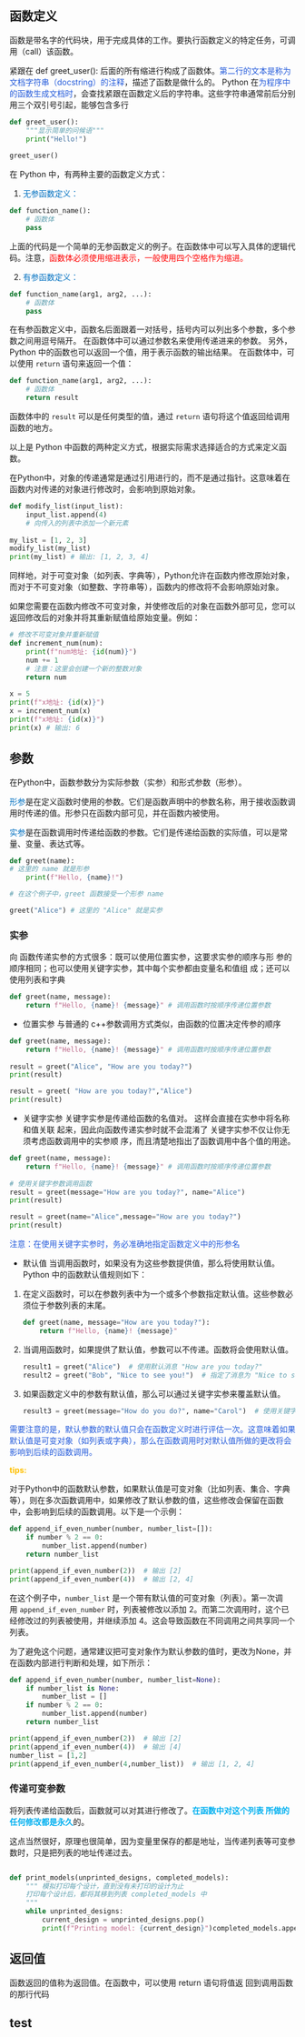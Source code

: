 ## 函数定义


函数是带名字的代码块，⽤于完成具体的⼯作。要执⾏函数定义的特定任务，可调⽤（call）该函数。

紧跟在 def greet_user(): 后⾯的所有缩进⾏构成了函数体。<font color="#245bdb">第⼆⾏的⽂本是称为⽂档字符串（docstring）的注释</font>，描述了函数是做什么的。
Python 在<font color="#245bdb">为程序中的函数⽣成⽂档时</font>，会查找紧跟在函数定义后的字符串。这些字符串通常前后分别⽤三个双引号引起，能够包含多⾏



```python
def greet_user():
    """显⽰简单的问候语"""
    print("Hello!")
	
greet_user()
```



在 Python 中，有两种主要的函数定义方式：

1. <font color="#0070c0">无参函数定义：</font>

```python
def function_name():
    # 函数体
    pass
```

上面的代码是一个简单的无参函数定义的例子。在函数体中可以写入具体的逻辑代码。注意，<font color="#ff0000">函数体必须使用缩进表示，一般使用四个空格作为缩进。</font>

2. <font color="#0070c0">有参函数定义：</font>

```python
def function_name(arg1, arg2, ...):
    # 函数体
    pass
```

在有参函数定义中，函数名后面跟着一对括号，括号内可以列出多个参数，多个参数之间用逗号隔开。
在函数体中可以通过参数名来使用传递进来的参数。
另外，Python 中的函数也可以返回一个值，用于表示函数的输出结果。
在函数体中，可以使用 `return` 语句来返回一个值：

```python
def function_name(arg1, arg2, ...):
    # 函数体
    return result
```

函数体中的 `result` 可以是任何类型的值，通过 `return` 语句将这个值返回给调用函数的地方。

以上是 Python 中函数的两种定义方式，根据实际需求选择适合的方式来定义函数。



在Python中，对象的传递通常是通过引用进行的，而不是通过指针。这意味着在函数内对传递的对象进行修改时，会影响到原始对象。

```python
def modify_list(input_list): 
    input_list.append(4) 
    # 向传入的列表中添加一个新元素 
    
my_list = [1, 2, 3] 
modify_list(my_list) 
print(my_list) # 输出: [1, 2, 3, 4]
```


同样地，对于可变对象（如列表、字典等），Python允许在函数内修改原始对象，而对于不可变对象（如整数、字符串等），函数内的修改将不会影响原始对象。

如果您需要在函数内修改不可变对象，并使修改后的对象在函数外部可见，您可以返回修改后的对象并将其重新赋值给原始变量。例如：

```python
# 修改不可变对象并重新赋值 
def increment_num(num): 
	print(f"num地址: {id(num)}")
	num += 1 
	# 注意：这里会创建一个新的整数对象 
	return num 
	
x = 5 
print(f"x地址: {id(x)}")
x = increment_num(x) 
print(f"x地址: {id(x)}")
print(x) # 输出: 6
```
## 参数
在Python中，函数参数分为实际参数（实参）和形式参数（形参）。

<font color="#0070c0">形参</font>是在定义函数时使用的参数。它们是函数声明中的参数名称，用于接收函数调用时传递的值。形参只在函数内部可见，并在函数内被使用。

<font color="#0070c0">实参</font>是在函数调用时传递给函数的参数。它们是传递给函数的实际值，可以是常量、变量、表达式等。

```python
def greet(name): 
# 这里的 name 就是形参 
	print(f"Hello, {name}!") 

# 在这个例子中，greet 函数接受一个形参 name

greet("Alice") # 这里的 "Alice" 就是实参
```

### 实参

向 函数传递实参的⽅式很多：既可以使⽤位置实参，这要求实参的顺序与形 参的顺序相同；也可以使⽤关键字实参，其中每个实参都由变量名和值组 成；还可以使⽤列表和字典


```python
def greet(name, message): 
	return f"Hello, {name}! {message}" # 调用函数时按顺序传递位置参数 
```

- 位置实参
与普通的 c++参数调用方式类似，由函数的位置决定传参的顺序
```python
def greet(name, message): 
	return f"Hello, {name}! {message}" # 调用函数时按顺序传递位置参数 
	
result = greet("Alice", "How are you today?") 
print(result)

result = greet( "How are you today?","Alice") 
print(result)
```

- 关键字实参
关键字实参是传递给函数的名值对。
这样会直接在实参中将名称和值关联 起来，因此向函数传递实参时就不会混淆了
关键字实参不仅让你⽆须考虑函数调⽤中的实参顺 序，⽽且清楚地指出了函数调⽤中各个值的⽤途。

```python
def greet(name, message): 
	return f"Hello, {name}! {message}" # 调用函数时按顺序传递位置参数 
	
# 使用关键字参数调用函数 
result = greet(message="How are you today?", name="Alice")
print(result)

result = greet(name="Alice",message="How are you today?")
print(result)
```
<font color="#245bdb">注意：在使⽤关键字实参时，务必准确地指定函数定义中的形参名</font>

- 默认值
当调用函数时，如果没有为这些参数提供值，那么将使用默认值。Python 中的函数默认值规则如下：

1. 在定义函数时，可以在参数列表中为一个或多个参数指定默认值。这些参数必须位于参数列表的末尾。
    
    ```python
    def greet(name, message="How are you today?"):
        return f"Hello, {name}! {message}"
    ```
    
2. 当调用函数时，如果提供了默认值，参数可以不传递。函数将会使用默认值。
    
    ```python
    result1 = greet("Alice")  # 使用默认消息 "How are you today?"
    result2 = greet("Bob", "Nice to see you!")  # 指定了消息为 "Nice to see you!"
    ```
    
3. 如果函数定义中的参数有默认值，那么可以通过关键字实参来覆盖默认值。
    
    ```python
    result3 = greet(message="How do you do?", name="Carol")  # 使用关键字实参覆盖默认值
    ```
    

<font color="#245bdb">需要注意的是，默认参数的默认值只会在函数定义时进行评估一次。这意味着如果默认值是可变对象（如列表或字典），那么在函数调用时对默认值所做的更改将会影响到后续的函数调用。</font>


<font color="#ffc000">**tips:**</font>

对于Python中的函数默认参数，如果默认值是可变对象（比如列表、集合、字典等），则在多次函数调用中，如果修改了默认参数的值，这些修改会保留在函数中，会影响到后续的函数调用。以下是一个示例：

```python
def append_if_even_number(number, number_list=[]):
    if number % 2 == 0:
        number_list.append(number)
    return number_list

print(append_if_even_number(2))  # 输出 [2]
print(append_if_even_number(4))  # 输出 [2, 4]
```

在这个例子中，`number_list` 是一个带有默认值的可变对象（列表）。第一次调用 `append_if_even_number` 时，列表被修改以添加 2。而第二次调用时，这个已经修改过的列表被使用，并继续添加 4。这会导致函数在不同调用之间共享同一个列表。

为了避免这个问题，通常建议把可变对象作为默认参数的值时，更改为None，并在函数内部进行判断和处理，如下所示：

```python
def append_if_even_number(number, number_list=None):
    if number_list is None:
        number_list = []
    if number % 2 == 0:
        number_list.append(number)
    return number_list

print(append_if_even_number(2))  # 输出 [2]
print(append_if_even_number(4))  # 输出 [4]
number_list = [1,2]
print(append_if_even_number(4,number_list))  # 输出 [1, 2, 4]
```

### 传递可变参数 
将列表传递给函数后，函数就可以对其进⾏修改了。<font color="#00b0f0">**在函数中对这个列表 所做的任何修改都是永久**</font>的。

这点当然很好，原理也很简单，因为变量里保存的都是地址，当传递列表等可变参数时，只是把列表的地址传递过去。

```python

def print_models(unprinted_designs, completed_models): 
	""" 模拟打印每个设计，直到没有未打印的设计为⽌ 
	打印每个设计后，都将其移到列表 completed_models 中 
	"""
	while unprinted_designs: 
		current_design = unprinted_designs.pop() 
		print(f"Printing model: {current_design}")completed_models.append(current_design) ❷ def show_completed_models(completed_models): """显⽰打印好的所有模型""" print("\nThe following models have been printed:") for completed_model in completed_models: print(completed_model) unprinted_designs = ['phone case', 'robot pendant', 'dodecahedron'] completed_models = [] print_models(unprinted_designs, completed_models) show_completed_models(completed_models)

```


## 返回值

函数返回的值称为返回值。在函数中，可以使⽤ return 语句将值返 回到调⽤函数的那⾏代码








## test